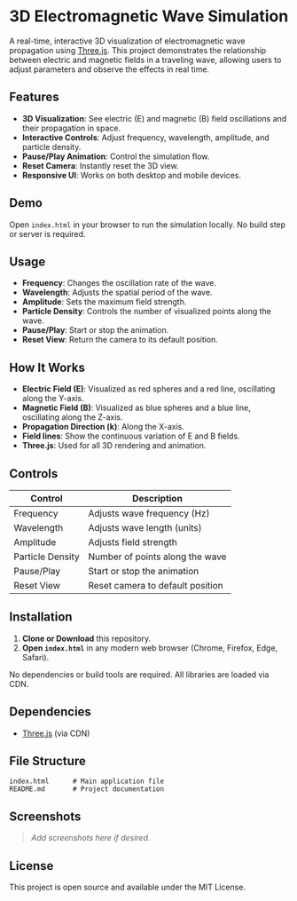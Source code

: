 # 3D Electromagnetic Wave Simulation

A real-time, interactive 3D visualization of electromagnetic wave propagation using [Three.js](https://threejs.org/). This project demonstrates the relationship between electric and magnetic fields in a traveling wave, allowing users to adjust parameters and observe the effects in real time.

## Features

- **3D Visualization**: See electric (E) and magnetic (B) field oscillations and their propagation in space.
- **Interactive Controls**: Adjust frequency, wavelength, amplitude, and particle density.
- **Pause/Play Animation**: Control the simulation flow.
- **Reset Camera**: Instantly reset the 3D view.
- **Responsive UI**: Works on both desktop and mobile devices.

## Demo

Open `index.html` in your browser to run the simulation locally. No build step or server is required.

## Usage

- **Frequency**: Changes the oscillation rate of the wave.
- **Wavelength**: Adjusts the spatial period of the wave.
- **Amplitude**: Sets the maximum field strength.
- **Particle Density**: Controls the number of visualized points along the wave.
- **Pause/Play**: Start or stop the animation.
- **Reset View**: Return the camera to its default position.

## How It Works

- **Electric Field (E)**: Visualized as red spheres and a red line, oscillating along the Y-axis.
- **Magnetic Field (B)**: Visualized as blue spheres and a blue line, oscillating along the Z-axis.
- **Propagation Direction (k)**: Along the X-axis.
- **Field lines**: Show the continuous variation of E and B fields.
- **Three.js**: Used for all 3D rendering and animation.

## Controls

| Control          | Description                      |
| ---------------- | -------------------------------- |
| Frequency        | Adjusts wave frequency (Hz)      |
| Wavelength       | Adjusts wave length (units)      |
| Amplitude        | Adjusts field strength           |
| Particle Density | Number of points along the wave  |
| Pause/Play       | Start or stop the animation      |
| Reset View       | Reset camera to default position |

## Installation

1. **Clone or Download** this repository.
2. **Open `index.html`** in any modern web browser (Chrome, Firefox, Edge, Safari).

No dependencies or build tools are required. All libraries are loaded via CDN.

## Dependencies

- [Three.js](https://threejs.org/) (via CDN)

## File Structure

```
index.html      # Main application file
README.md       # Project documentation
```

## Screenshots

> _Add screenshots here if desired._

## License

This project is open source and available under the MIT License.
